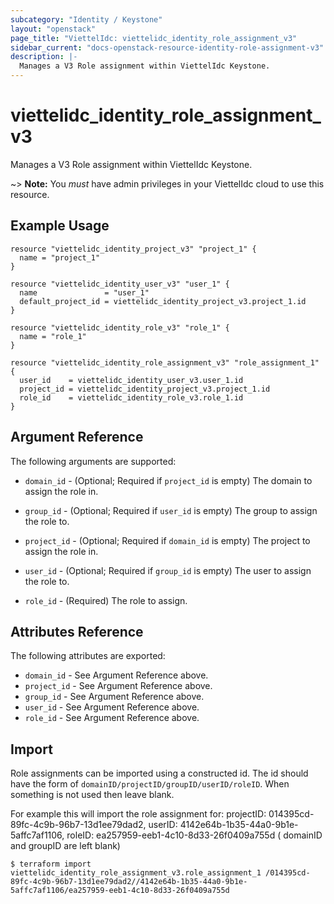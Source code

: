 ```yaml
---
subcategory: "Identity / Keystone"
layout: "openstack"
page_title: "ViettelIdc: viettelidc_identity_role_assignment_v3"
sidebar_current: "docs-openstack-resource-identity-role-assignment-v3"
description: |-
  Manages a V3 Role assignment within ViettelIdc Keystone.
---
```


# viettelidc\_identity\_role\_assignment\_v3

Manages a V3 Role assignment within ViettelIdc Keystone.

~> **Note:** You _must_ have admin privileges in your ViettelIdc cloud to use
this resource.

## Example Usage

```hcl
resource "viettelidc_identity_project_v3" "project_1" {
  name = "project_1"
}

resource "viettelidc_identity_user_v3" "user_1" {
  name               = "user_1"
  default_project_id = viettelidc_identity_project_v3.project_1.id
}

resource "viettelidc_identity_role_v3" "role_1" {
  name = "role_1"
}

resource "viettelidc_identity_role_assignment_v3" "role_assignment_1" {
  user_id    = viettelidc_identity_user_v3.user_1.id
  project_id = viettelidc_identity_project_v3.project_1.id
  role_id    = viettelidc_identity_role_v3.role_1.id
}
```

## Argument Reference

The following arguments are supported:

* `domain_id` - (Optional; Required if `project_id` is empty) The domain to assign the role in.

* `group_id` - (Optional; Required if `user_id` is empty) The group to assign the role to.

* `project_id` - (Optional; Required if `domain_id` is empty) The project to assign the role in.

* `user_id` - (Optional; Required if `group_id` is empty) The user to assign the role to.

* `role_id` - (Required) The role to assign.

## Attributes Reference

The following attributes are exported:

* `domain_id` - See Argument Reference above.
* `project_id` - See Argument Reference above.
* `group_id` - See Argument Reference above.
* `user_id` - See Argument Reference above.
* `role_id` - See Argument Reference above.

## Import

Role assignments can be imported using a constructed id. The id should have the form of
`domainID/projectID/groupID/userID/roleID`. When something is not used then leave blank.

For example this will import the role assignment for: 
projectID: 014395cd-89fc-4c9b-96b7-13d1ee79dad2,
userID: 4142e64b-1b35-44a0-9b1e-5affc7af1106,
roleID: ea257959-eeb1-4c10-8d33-26f0409a755d
( domainID and groupID are left blank)

```
$ terraform import viettelidc_identity_role_assignment_v3.role_assignment_1 /014395cd-89fc-4c9b-96b7-13d1ee79dad2//4142e64b-1b35-44a0-9b1e-5affc7af1106/ea257959-eeb1-4c10-8d33-26f0409a755d
```
